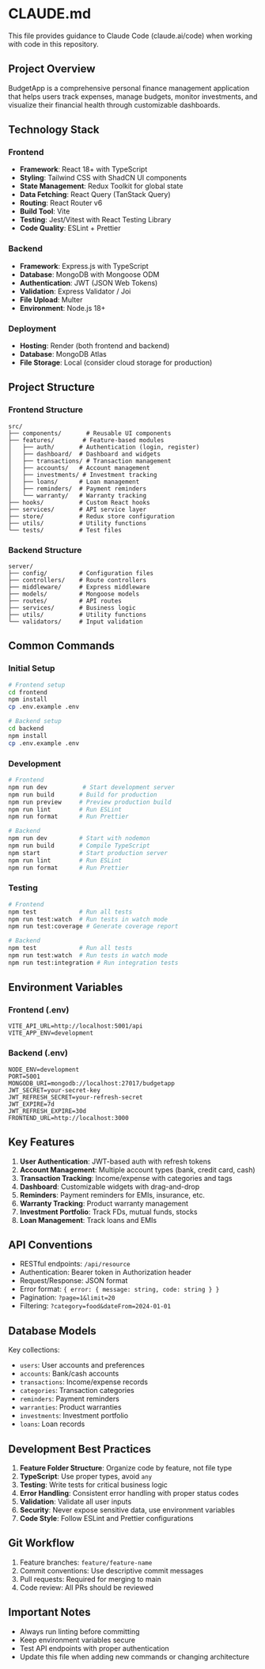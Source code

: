 # CLAUDE.md

This file provides guidance to Claude Code (claude.ai/code) when working with code in this repository.

## Project Overview

BudgetApp is a comprehensive personal finance management application that helps users track expenses, manage budgets, monitor investments, and visualize their financial health through customizable dashboards.

## Technology Stack

### Frontend
- **Framework**: React 18+ with TypeScript
- **Styling**: Tailwind CSS with ShadCN UI components
- **State Management**: Redux Toolkit for global state
- **Data Fetching**: React Query (TanStack Query)
- **Routing**: React Router v6
- **Build Tool**: Vite
- **Testing**: Jest/Vitest with React Testing Library
- **Code Quality**: ESLint + Prettier

### Backend
- **Framework**: Express.js with TypeScript
- **Database**: MongoDB with Mongoose ODM
- **Authentication**: JWT (JSON Web Tokens)
- **Validation**: Express Validator / Joi
- **File Upload**: Multer
- **Environment**: Node.js 18+

### Deployment
- **Hosting**: Render (both frontend and backend)
- **Database**: MongoDB Atlas
- **File Storage**: Local (consider cloud storage for production)

## Project Structure

### Frontend Structure
```
src/
├── components/       # Reusable UI components
├── features/        # Feature-based modules
│   ├── auth/       # Authentication (login, register)
│   ├── dashboard/  # Dashboard and widgets
│   ├── transactions/ # Transaction management
│   ├── accounts/   # Account management
│   ├── investments/ # Investment tracking
│   ├── loans/      # Loan management
│   ├── reminders/  # Payment reminders
│   └── warranty/   # Warranty tracking
├── hooks/          # Custom React hooks
├── services/       # API service layer
├── store/          # Redux store configuration
├── utils/          # Utility functions
└── tests/          # Test files
```

### Backend Structure
```
server/
├── config/         # Configuration files
├── controllers/    # Route controllers
├── middleware/     # Express middleware
├── models/         # Mongoose models
├── routes/         # API routes
├── services/       # Business logic
├── utils/          # Utility functions
└── validators/     # Input validation
```

## Common Commands

### Initial Setup
```bash
# Frontend setup
cd frontend
npm install
cp .env.example .env

# Backend setup
cd backend
npm install
cp .env.example .env
```

### Development
```bash
# Frontend
npm run dev          # Start development server
npm run build       # Build for production
npm run preview     # Preview production build
npm run lint        # Run ESLint
npm run format      # Run Prettier

# Backend
npm run dev         # Start with nodemon
npm run build       # Compile TypeScript
npm start           # Start production server
npm run lint        # Run ESLint
npm run format      # Run Prettier
```

### Testing
```bash
# Frontend
npm test            # Run all tests
npm run test:watch  # Run tests in watch mode
npm run test:coverage # Generate coverage report

# Backend
npm test            # Run all tests
npm run test:watch  # Run tests in watch mode
npm run test:integration # Run integration tests
```

## Environment Variables

### Frontend (.env)
```
VITE_API_URL=http://localhost:5001/api
VITE_APP_ENV=development
```

### Backend (.env)
```
NODE_ENV=development
PORT=5001
MONGODB_URI=mongodb://localhost:27017/budgetapp
JWT_SECRET=your-secret-key
JWT_REFRESH_SECRET=your-refresh-secret
JWT_EXPIRE=7d
JWT_REFRESH_EXPIRE=30d
FRONTEND_URL=http://localhost:3000
```

## Key Features

1. **User Authentication**: JWT-based auth with refresh tokens
2. **Account Management**: Multiple account types (bank, credit card, cash)
3. **Transaction Tracking**: Income/expense with categories and tags
4. **Dashboard**: Customizable widgets with drag-and-drop
5. **Reminders**: Payment reminders for EMIs, insurance, etc.
6. **Warranty Tracking**: Product warranty management
7. **Investment Portfolio**: Track FDs, mutual funds, stocks
8. **Loan Management**: Track loans and EMIs

## API Conventions

- RESTful endpoints: `/api/resource`
- Authentication: Bearer token in Authorization header
- Request/Response: JSON format
- Error format: `{ error: { message: string, code: string } }`
- Pagination: `?page=1&limit=20`
- Filtering: `?category=food&dateFrom=2024-01-01`

## Database Models

Key collections:
- `users`: User accounts and preferences
- `accounts`: Bank/cash accounts
- `transactions`: Income/expense records
- `categories`: Transaction categories
- `reminders`: Payment reminders
- `warranties`: Product warranties
- `investments`: Investment portfolio
- `loans`: Loan records

## Development Best Practices

1. **Feature Folder Structure**: Organize code by feature, not file type
2. **TypeScript**: Use proper types, avoid `any`
3. **Testing**: Write tests for critical business logic
4. **Error Handling**: Consistent error handling with proper status codes
5. **Validation**: Validate all user inputs
6. **Security**: Never expose sensitive data, use environment variables
7. **Code Style**: Follow ESLint and Prettier configurations

## Git Workflow

1. Feature branches: `feature/feature-name`
2. Commit conventions: Use descriptive commit messages
3. Pull requests: Required for merging to main
4. Code review: All PRs should be reviewed

## Important Notes

- Always run linting before committing
- Keep environment variables secure
- Test API endpoints with proper authentication
- Update this file when adding new commands or changing architecture